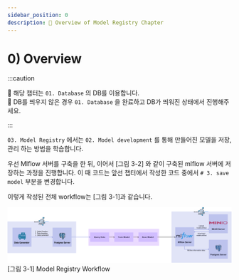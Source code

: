 ```yaml
---
sidebar_position: 0
description: 📌 Overview of Model Registry Chapter
---
```


# 0) Overview
:::caution

📌  해당 챕터는 `01. Database` 의 DB를 이용합니다.  
📌  DB를 띄우지 않은 경우 `01. Database` 을 완료하고 DB가 띄워진 상태에서 진행해주세요.

:::
 



`03. Model Registry` 에서는 `02. Model development` 를 통해 만들어진 모델을 저장, 관리 하는 방법을 학습합니다.

우선 Mlflow 서버를 구축을 한 뒤, 이어서 [그림 3-2] 와 같이 구축된 mlflow 서버에 저장하는 과정을 진행합니다. 이 때 코드는 앞선 챕터에서 작성한 코드 중에서 `# 3. save model` 부분을 변경합니다.

이렇게 작성된 전체 workflow는 [그림 3-1]과 같습니다.

<div style={{textAlign: 'center'}}>

![Model registry Workflow](./img/model-registry-1.png)
[그림 3-1] Model Registry Workflow
</div>
